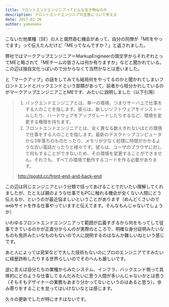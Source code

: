 ```yaml
---
title: フロントエンドエンジニアってどんな生き物なのか
description: フロントエンドエンジニアの生態について考える
date: 2017-02-26
author: yamanoku
---
```


こないだ他業種（SE）の人と偶然呑む機会があって、自分の同僚が「MEをやってます」って伝えたんだけど「MEってなんですか？」と返されました。

弊社ではマークアップエンジニア＝MarkupEngineerの頭文字からそれぞれとってMEと略されて「MEチームの皆さんは何か有りますか」などと聞かれている。この辺は独自文化っぽいので分からなくて当然かなとは思いました。

と「マークアップ」の話をしてみても結局何をやってるのかと聞かれてしまいフロントエンドとバックエンドという部類があって、前者から枝分かれしているのがマークアップエンジニアことMEです、みたいに説明しました（以下引用）

> 1. バックエンドエンジニアとは、単一の環境、つまりサーバ上で仕事をする人のことを指します。彼らは、新しいソフトウェアをインストールしたり、ハードウェアをアップグレードしたりするなど、環境を変更する権限を持ちます。
> 2. フロントエンドエンジニアとは、全く異なる数えきれないほどの環境で仕事をする人のことを指します。最新のデスクトップコンピュータから3年落ちのものだったり、メモリが少なく処理に時間がかかるような古い電話だったりと様々です。彼らは、ユーザのブラウザに対して何もすることができないため、その環境を変更することができません。それでも、すべての環境で動作するコードを作る必要があります。
>
> http://postd.cc/front-end-and-back-end

この辺は同じエンジニアという分類で括ってあげることでだいたい理解してくれましたが、たとえば親のような仕事でもPCに触れる機会が全くない人間にどう伝えるか、というのが最近悩ましいということがあります（めんどくさいのでwebサイトを作る仕事やっていますと伝えてます。そんなもんじゃないでしょうか）

いわゆるフロントエンドエンジニアって範囲が広義すぎるから何をもってして従事できているのかが正直分からんのが実際のところで、明確な身分証明みたいなものも免許みたいなものもないので人に説明するのはなんか難しいねという感じです。

あと人によっては見栄などで大した技術もないのにプロのエンジニアですみたいに経歴詐称したりする世界らしいのでそのへんも厳しいです。

逆に言えば自分たちの業種からみたシステム、インフラ、バックエンド側って具体的にどのような仕事してるんだみたいに思う人間が多いんじゃないかとは思う（そもそもデザイナーの業務もあまり分かってないというのはあると思う）。歩み寄りをすることを怠ってはいけないなとは感じます。

久々の更新でしたが特にオチはないです。